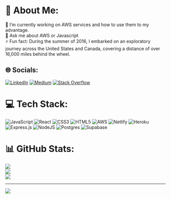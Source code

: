 # 💫 About Me:
🔭 I’m currently working on AWS services and how to use them to my advantage.<br>💬 Ask me about AWS or Javascript<br>⚡ Fun fact: During the summer of 2016, I embarked on an exploratory journey across the United States and Canada, covering a distance of over 16,000 miles behind the wheel.


## 🌐 Socials:
[![LinkedIn](https://img.shields.io/badge/LinkedIn-%230077B5.svg?logo=linkedin&logoColor=white)](https://linkedin.com/in/zacharypiontek) [![Medium](https://img.shields.io/badge/Medium-12100E?logo=medium&logoColor=white)](https://medium.com/@@zacharypiontek1) [![Stack Overflow](https://img.shields.io/badge/-Stackoverflow-FE7A16?logo=stack-overflow&logoColor=white)](https://stackoverflow.com/users/19701487) 

# 💻 Tech Stack:
![JavaScript](https://img.shields.io/badge/javascript-%23323330.svg?style=for-the-badge&logo=javascript&logoColor=%23F7DF1E) ![React](https://img.shields.io/badge/react-%2320232a.svg?style=for-the-badge&logo=react&logoColor=%2361DAFB) ![CSS3](https://img.shields.io/badge/css3-%231572B6.svg?style=for-the-badge&logo=css3&logoColor=white) ![HTML5](https://img.shields.io/badge/html5-%23E34F26.svg?style=for-the-badge&logo=html5&logoColor=white) ![AWS](https://img.shields.io/badge/AWS-%23FF9900.svg?style=for-the-badge&logo=amazon-aws&logoColor=white) ![Netlify](https://img.shields.io/badge/netlify-%23000000.svg?style=for-the-badge&logo=netlify&logoColor=#00C7B7) ![Heroku](https://img.shields.io/badge/heroku-%23430098.svg?style=for-the-badge&logo=heroku&logoColor=white) ![Express.js](https://img.shields.io/badge/express.js-%23404d59.svg?style=for-the-badge&logo=express&logoColor=%2361DAFB) ![NodeJS](https://img.shields.io/badge/node.js-6DA55F?style=for-the-badge&logo=node.js&logoColor=white) ![Postgres](https://img.shields.io/badge/postgres-%23316192.svg?style=for-the-badge&logo=postgresql&logoColor=white) 	![Supabase](https://img.shields.io/badge/Supabase-3ECF8E?style=for-the-badge&logo=supabase&logoColor=white)
# 📊 GitHub Stats:
![](https://github-readme-stats.vercel.app/api?username=Zachary-Piontek&theme=gruvbox&hide_border=false&include_all_commits=true&count_private=true)<br/>
![](https://github-readme-streak-stats.herokuapp.com/?user=Zachary-Piontek&theme=gruvbox&hide_border=false)<br/>
![](https://github-readme-stats.vercel.app/api/top-langs/?username=Zachary-Piontek&theme=gruvbox&hide_border=false&include_all_commits=true&count_private=true&layout=compact)

---
[![](https://visitcount.itsvg.in/api?id=Zachary-Piontek&icon=0&color=0)](https://visitcount.itsvg.in)

<!-- Proudly created with GPRM ( https://gprm.itsvg.in ) -->
